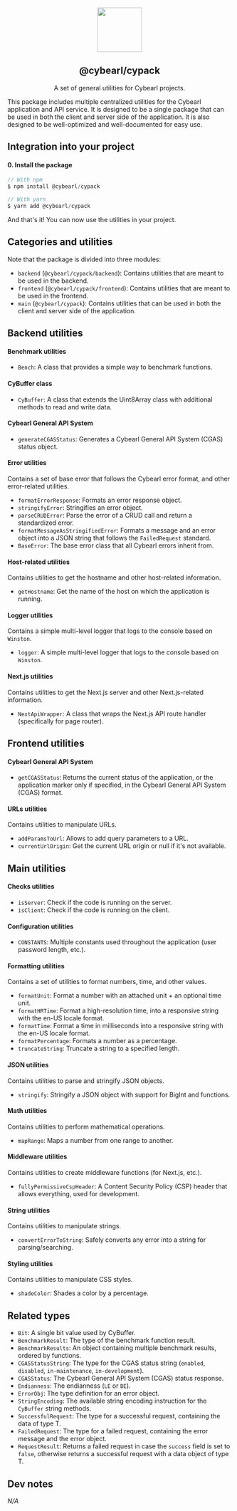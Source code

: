 <p align="center">
  <br />
  <a href="https://www.cybearl.com" target="_blank"><img width="100px" src="https://cybearl.com/_next/image?url=%2Fimages%2Flogo.webp&w=640&q=75" /></a>
  <h2 align="center">@cybearl/cypack</h2>
  <p align="center">A set of general utilities for Cybearl projects.</p>
</p>

This package includes multiple centralized utilities for the Cybearl application and API service. It is designed to be a single package that can be used in both the client and server side of the application. It is also designed to be well-optimized and well-documented for easy use.

Integration into your project
-----------------------------
#### 0. Install the package
```typescript
// With npm
$ npm install @cybearl/cypack

// With yarn
$ yarn add @cybearl/cypack
```
And that's it! You can now use the utilities in your project.

Categories and utilities
------------------------
Note that the package is divided into three modules:
- `backend` (`@cybearl/cypack/backend`): Contains utilities that are meant to be used in the backend.
- `frontend` (`@cybearl/cypack/frontend`): Contains utilities that are meant to be used in the frontend.
- `main` (`@cybearl/cypack`): Contains utilities that can be used in both the client and server side of the application.

Backend utilities
-----------------
#### Benchmark utilities
- `Bench`: A class that provides a simple way to benchmark functions.

#### CyBuffer class
- `CyBuffer`: A class that extends the Uint8Array class with additional methods to read and write data.

#### Cybearl General API System
- `generateCGASStatus`: Generates a Cybearl General API System (CGAS) status object.

#### Error utilities
Contains a set of base error that follows the Cybearl error format, and other error-related utilities.
- `formatErrorResponse`: Formats an error response object.
- `stringifyError`: Stringifies an error object.
- `parseCRUDError`: Parse the error of a CRUD call and return a standardized error.
- `formatMessageAsStringifiedError`: Formats a message and an error object into a JSON string that follows the `FailedRequest` standard.
- `BaseError`: The base error class that all Cybearl errors inherit from.

#### Host-related utilities
Contains utilities to get the hostname and other host-related information.
- `getHostname`: Get the name of the host on which the application is running.

#### Logger utilities
Contains a simple multi-level logger that logs to the console based on `Winston`.
- `logger`: A simple multi-level logger that logs to the console based on `Winston`.

#### Next.js utilities
Contains utilities to get the Next.js server and other Next.js-related information.
- `NextApiWrapper`: A class that wraps the Next.js API route handler (specifically for page router).

Frontend utilities
------------------
#### Cybearl General API System
- `getCGASStatus`: Returns the current status of the application, or the application marker only if specified,
  in the Cybearl General API System (CGAS) format.

#### URLs utilities
Contains utilities to manipulate URLs.
- `addParamsToUrl`: Allows to add query parameters to a URL.
- `currentUrlOrigin`: Get the current URL origin or null if it's not available.

Main utilities
--------------
#### Checks utilities
- `isServer`: Check if the code is running on the server.
- `isClient`: Check if the code is running on the client.

#### Configuration utilities
- `CONSTANTS`: Multiple constants used throughout the application (user password length, etc.).

#### Formatting utilities
Contains a set of utilities to format numbers, time, and other values.
- `formatUnit`: Format a number with an attached unit + an optional time unit.
- `formatHRTime`: Format a high-resolution time, into a responsive string with the en-US locale format.
- `formatTime`: Format a time in milliseconds into a responsive string with the en-US locale format.
- `formatPercentage`: Formats a number as a percentage.
- `truncateString`: Truncate a string to a specified length.

#### JSON utilities
Contains utilities to parse and stringify JSON objects.
- `stringify`: Stringify a JSON object with support for BigInt and functions.

#### Math utilities
Contains utilities to perform mathematical operations.
- `mapRange`: Maps a number from one range to another.

#### Middleware utilities
Contains utilities to create middleware functions (for Next.js, etc.).
- `fullyPermissiveCspHeader`: A Content Security Policy (CSP) header that allows everything, used for development.

#### String utilities
Contains utilities to manipulate strings.
- `convertErrorToString`: Safely converts any error into a string for parsing/searching.

#### Styling utilities
Contains utilities to manipulate CSS styles.
- `shadeColor`: Shades a color by a percentage.

Related types
-------------
- `Bit`: A single bit value used by CyBuffer.
- `BenchmarkResult`: The type of the benchmark function result.
- `BenchmarkResults`: An object containing multiple benchmark results, ordered by functions.
- `CGASStatusString`: The type for the CGAS status string (`enabled`, `disabled`, `in-maintenance`, `in-development`).
- `CGASStatus`: The Cybearl General API System (CGAS) status response.
- `Endianness`: The endianness (`LE` or `BE`).
- `ErrorObj`: The type definition for an error object.
- `StringEncoding`: The available string encoding instruction for the `CyBuffer` string methods.
- `SuccessfulRequest`: The type for a successful request, containing the data of type T.
- `FailedRequest`: The type for a failed request, containing the error message and the error object.
- `RequestResult`: Returns a failed request in case the `success` field is set to `false`,
  otherwise returns a successful request with a data object of type T.

Dev notes
---------
*N/A*
